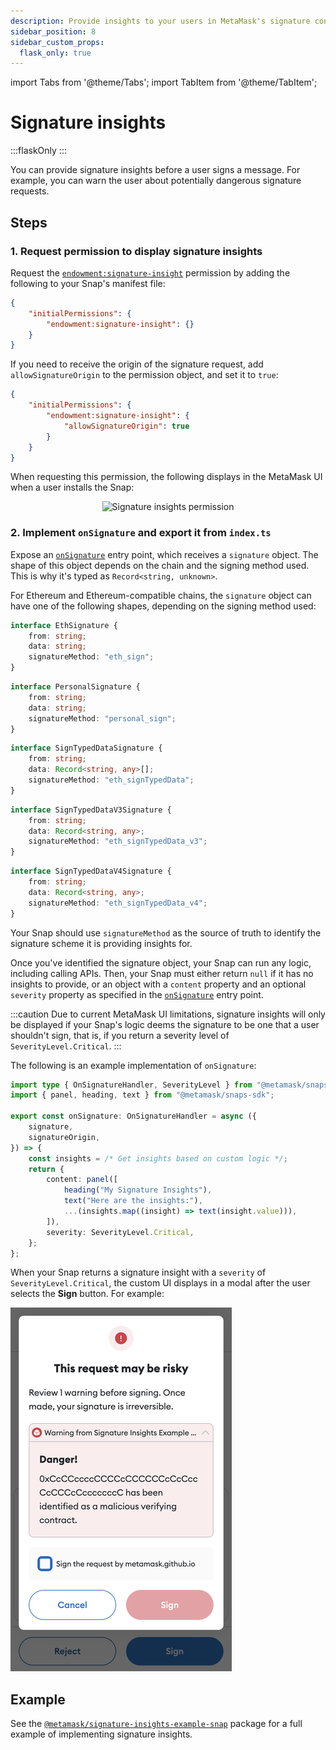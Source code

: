 ```yaml
---
description: Provide insights to your users in MetaMask's signature confirmation flow.
sidebar_position: 8
sidebar_custom_props:
  flask_only: true
---
```


import Tabs from '@theme/Tabs';
import TabItem from '@theme/TabItem';

# Signature insights

:::flaskOnly
:::

You can provide signature insights before a user signs a message.
For example, you can warn the user about potentially dangerous signature requests.

## Steps

### 1. Request permission to display signature insights

Request the [`endowment:signature-insight`](../reference/permissions.md#endowmentsignature-insight)
permission by adding the following to your Snap's manifest file:

```json title="snap.manifest.json"
{
    "initialPermissions": {
        "endowment:signature-insight": {}
    }
}
```

If you need to receive the origin of the signature request, add `allowSignatureOrigin` to the
permission object, and set it to `true`:

```json title="snap.manifest.json"
{
    "initialPermissions": {
        "endowment:signature-insight": {
            "allowSignatureOrigin": true
        }
    }
}
```

When requesting this permission, the following displays in the MetaMask UI when a user installs the Snap:

<p align="center">
<img src={require("../assets/signature-insights-permission.png").default} alt="Signature insights permission" style={{border: "1px solid #DCDCDC"}} />
</p>

### 2. Implement `onSignature` and export it from `index.ts`

Expose an [`onSignature`](../reference/entry-points.md#onsignature) entry point, which receives a
`signature` object.
The shape of this object depends on the chain and the signing method used.
This is why it's typed as `Record<string, unknown>`.

For Ethereum and Ethereum-compatible chains, the `signature` object can have one of the following
shapes, depending on the signing method used:

<Tabs>
<TabItem value="eth_sign">

```typescript
interface EthSignature {
    from: string;
    data: string;
    signatureMethod: "eth_sign";
}
```

</TabItem>
<TabItem value="personal_sign">

```typescript
interface PersonalSignature {
    from: string;
    data: string;
    signatureMethod: "personal_sign";
}
```

</TabItem>
<TabItem value="eth_signTypedData">

```typescript
interface SignTypedDataSignature {
    from: string;
    data: Record<string, any>[];
    signatureMethod: "eth_signTypedData";
}
```

</TabItem>
<TabItem value="eth_signTypedData_v3">

```typescript
interface SignTypedDataV3Signature {
    from: string;
    data: Record<string, any>;
    signatureMethod: "eth_signTypedData_v3";
}
```

</TabItem>
<TabItem value="eth_signTypedData_v4">

```typescript
interface SignTypedDataV4Signature {
    from: string;
    data: Record<string, any>;
    signatureMethod: "eth_signTypedData_v4";
}
```

</TabItem>
</Tabs>

Your Snap should use `signatureMethod` as the source of truth to identify the signature scheme it is
providing insights for.

Once you've identified the signature object, your Snap can run any logic, including calling APIs.
Then, your Snap must either return `null` if it has no insights to provide, or an object with a
`content` property and an optional `severity` property as specified in the
[`onSignature`](../reference/entry-points.md#onsignature) entry point.

:::caution
Due to current MetaMask UI limitations, signature insights will only be displayed if your Snap's
logic deems the signature to be one that a user shouldn't sign, that is, if you return a severity
level of `SeverityLevel.Critical`.
:::

The following is an example implementation of `onSignature`:

```typescript title="index.ts"
import type { OnSignatureHandler, SeverityLevel } from "@metamask/snaps-sdk";
import { panel, heading, text } from "@metamask/snaps-sdk";

export const onSignature: OnSignatureHandler = async ({
    signature,
    signatureOrigin,
}) => {
    const insights = /* Get insights based on custom logic */;
    return {
        content: panel([
            heading("My Signature Insights"),
            text("Here are the insights:"),
            ...(insights.map((insight) => text(insight.value))),
        ]),
        severity: SeverityLevel.Critical,
    };
};
```

When your Snap returns a signature insight with a `severity` of `SeverityLevel.Critical`, the custom
UI displays in a modal after the user selects the **Sign** button.
For example:

<p align="center">

![Signature insights warning](../assets/signature-insights-warning.png)

</p>

## Example

See the [`@metamask/signature-insights-example-snap`](https://github.com/MetaMask/snaps/tree/main/packages/examples/packages/signature-insights)
package for a full example of implementing signature insights.
